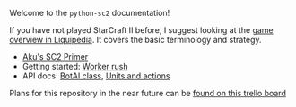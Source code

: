 Welcome to the `python-sc2` documentation!

If you have not played StarCraft II before, I suggest looking at the [game overview in Liquipedia](http://liquipedia.net/starcraft2/StarCraft). It covers the basic terminology and strategy.

* [Aku's SC2 Primer](https://gist.github.com/eagleflo/a9f3c306495ecf5e7bc0fb678870b02f)
* Getting started: [Worker rush](./Worker-rush-bot)
* API docs: [BotAI class](./The-BotAI-class), [Units and actions](./Units-and-actions)

Plans for this repository in the near future can be [found on this trello board](https://trello.com/b/ieMgHqfq)
